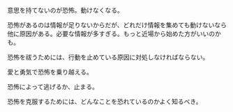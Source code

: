 意思を持てないのが恐怖。動けなくなる。

恐怖があるのは情報が足りないからだが、どれだけ情報を集めても動けないなら他に原因がある。必要な情報が多すぎる。もっと近場から始めた方がいいのかも。

恐怖を祓うためには、行動を止めている原因に対処しなければならない。

愛と勇気で恐怖を乗り越える。

恐怖によって逃げるか、止まる。

恐怖を克服するためには、どんなことを恐れているのかよく知るべき。
